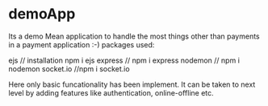 # demoApp
Its a demo Mean application to handle the most things other than payments in a payment application :-)
packages used:

ejs // installation npm i ejs
express // npm i express
nodemon // npm i nodemon
socket.io //npm i socket.io

Here only basic funcationality has been implement. It can be taken to next level by adding features like authentication, online-offline etc.
